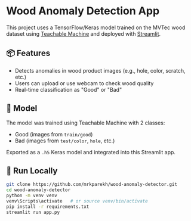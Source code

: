 # Wood Anomaly Detection App

This project uses a TensorFlow/Keras model trained on the MVTec wood dataset using [Teachable Machine](https://teachablemachine.withgoogle.com/) and deployed with [Streamlit](https://streamlit.io/).

## 📦 Features

- Detects anomalies in wood product images (e.g., hole, color, scratch, etc.)
- Users can upload or use webcam to check wood quality
- Real-time classification as "Good" or "Bad"

## 🧠 Model

The model was trained using Teachable Machine with 2 classes:
- Good (images from `train/good`)
- Bad (images from `test/color`, `hole`, etc.)

Exported as a `.h5` Keras model and integrated into this Streamlit app.

## 🚀 Run Locally

```bash
git clone https://github.com/mrkparekh/wood-anomaly-detector.git
cd wood-anomaly-detector
python -m venv venv
venv\Scripts\activate   # or source venv/bin/activate
pip install -r requirements.txt
streamlit run app.py

